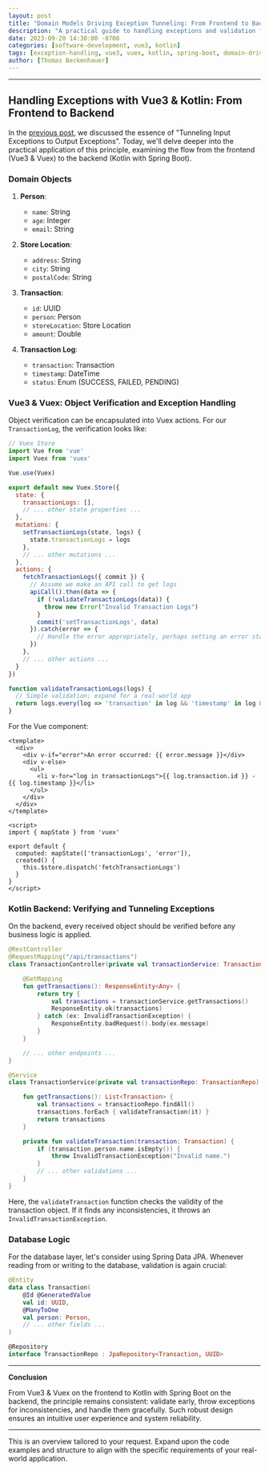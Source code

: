 ```yaml
---
layout: post
title: "Domain Models Driving Exception Tunneling: From Frontend to Backend"
description: "A practical guide to handling exceptions and validation from the frontend in Vue3 & Vuex to the backend in Kotlin with Spring Boot."
date: 2023-09-20 14:30:00 -0700
categories: [software-development, vue3, kotlin]
tags: [exception-handling, vue3, vuex, kotlin, spring-boot, domain-driven-development]
author: [Thomas Beckenhauer]
---
```



---

## Handling Exceptions with Vue3 & Kotlin: From Frontend to Backend

In the [previous post](/style_guides/tunneling-input-exceptions-to-output-exceptions), we discussed the essence of "Tunneling Input Exceptions to Output Exceptions". Today, we'll delve deeper into the practical application of this principle, examining the flow from the frontend (Vue3 & Vuex) to the backend (Kotlin with Spring Boot).

### Domain Objects

1. **Person**:
   - `name`: String
   - `age`: Integer
   - `email`: String
   
2. **Store Location**:
   - `address`: String
   - `city`: String
   - `postalCode`: String

3. **Transaction**:
   - `id`: UUID
   - `person`: Person
   - `storeLocation`: Store Location
   - `amount`: Double

4. **Transaction Log**:
   - `transaction`: Transaction
   - `timestamp`: DateTime
   - `status`: Enum (SUCCESS, FAILED, PENDING)

### Vue3 & Vuex: Object Verification and Exception Handling

Object verification can be encapsulated into Vuex actions. For our `TransactionLog`, the verification looks like:

```javascript
// Vuex Store
import Vue from 'vue'
import Vuex from 'vuex'

Vue.use(Vuex)

export default new Vuex.Store({
  state: {
    transactionLogs: [],
    // ... other state properties ...
  },
  mutations: {
    setTransactionLogs(state, logs) {
      state.transactionLogs = logs
    },
    // ... other mutations ...
  },
  actions: {
    fetchTransactionLogs({ commit }) {
      // Assume we make an API call to get logs
      apiCall().then(data => {
        if (!validateTransactionLogs(data)) {
          throw new Error("Invalid Transaction Logs")
        }
        commit('setTransactionLogs', data)
      }).catch(error => {
        // Handle the error appropriately, perhaps setting an error state
      })
    },
    // ... other actions ...
  }
})

function validateTransactionLogs(logs) {
  // Simple validation; expand for a real-world app
  return logs.every(log => 'transaction' in log && 'timestamp' in log && 'status' in log)
}
```

For the Vue component:

```vue
<template>
  <div>
    <div v-if="error">An error occurred: {{ error.message }}</div>
    <div v-else>
      <ul>
        <li v-for="log in transactionLogs">{{ log.transaction.id }} - {{ log.timestamp }}</li>
      </ul>
    </div>
  </div>
</template>

<script>
import { mapState } from 'vuex'

export default {
  computed: mapState(['transactionLogs', 'error']),
  created() {
    this.$store.dispatch('fetchTransactionLogs')
  }
}
</script>
```

### Kotlin Backend: Verifying and Tunneling Exceptions

On the backend, every received object should be verified before any business logic is applied.

```kotlin
@RestController
@RequestMapping("/api/transactions")
class TransactionController(private val transactionService: TransactionService) {

    @GetMapping
    fun getTransactions(): ResponseEntity<Any> {
        return try {
            val transactions = transactionService.getTransactions()
            ResponseEntity.ok(transactions)
        } catch (ex: InvalidTransactionException) {
            ResponseEntity.badRequest().body(ex.message)
        }
    }

    // ... other endpoints ...
}

@Service
class TransactionService(private val transactionRepo: TransactionRepo) {

    fun getTransactions(): List<Transaction> {
        val transactions = transactionRepo.findAll()
        transactions.forEach { validateTransaction(it) }
        return transactions
    }

    private fun validateTransaction(transaction: Transaction) {
        if (transaction.person.name.isEmpty()) {
            throw InvalidTransactionException("Invalid name.")
        }
        // ... other validations ...
    }
}
```

Here, the `validateTransaction` function checks the validity of the transaction object. If it finds any inconsistencies, it throws an `InvalidTransactionException`.

### Database Logic

For the database layer, let's consider using Spring Data JPA. Whenever reading from or writing to the database, validation is again crucial:

```kotlin
@Entity
data class Transaction(
    @Id @GeneratedValue
    val id: UUID,
    @ManyToOne
    val person: Person,
    // ... other fields ...
)

@Repository
interface TransactionRepo : JpaRepository<Transaction, UUID>
```

---

**Conclusion**

From Vue3 & Vuex on the frontend to Kotlin with Spring Boot on the backend, the principle remains consistent: validate early, throw exceptions for inconsistencies, and handle them gracefully. Such robust design ensures an intuitive user experience and system reliability.

---

This is an overview tailored to your request. Expand upon the code examples and structure to align with the specific requirements of your real-world application.